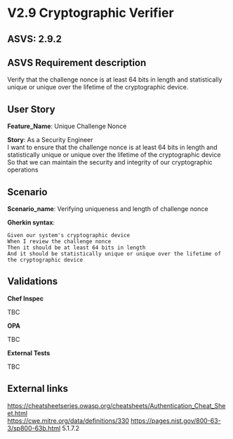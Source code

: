 # V2.9 Cryptographic Verifier

## ASVS: 2.9.2

## ASVS Requirement description

Verify that the challenge nonce is at least 64 bits in length
and statistically unique or unique over the lifetime of the
cryptographic device.

## User Story

**Feature_Name**: Unique Challenge Nonce

**Story**:
As a Security Engineer\
I want to ensure that the challenge nonce is at least 64 bits in length and statistically unique or
unique over the lifetime of the cryptographic device\
So that we can maintain the security and integrity of our cryptographic operations

## Scenario

**Scenario_name**: Verifying uniqueness and length of challenge nonce

**Gherkin syntax**:

```gherkin
Given our system's cryptographic device
When I review the challenge nonce
Then it should be at least 64 bits in length
And it should be statistically unique or unique over the lifetime of the cryptographic device
```

## Validations

**Chef Inspec**

TBC

**OPA**

TBC

**External Tests**

TBC

## External links

<https://cheatsheetseries.owasp.org/cheatsheets/Authentication_Cheat_Sheet.html> \
<https://cwe.mitre.org/data/definitions/330>
<https://pages.nist.gov/800-63-3/sp800-63b.html> 5.1.7.2

